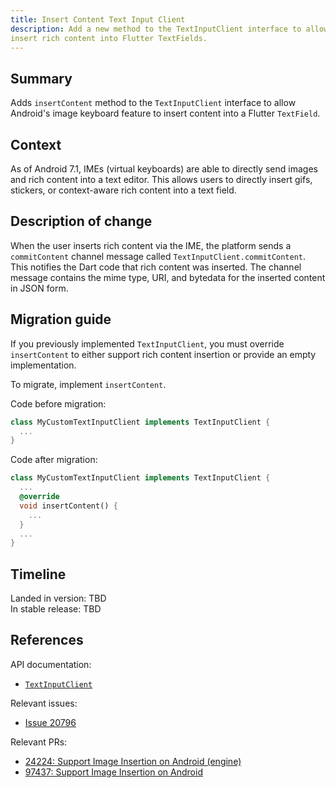```yaml
---
title: Insert Content Text Input Client
description: Add a new method to the TextInputClient interface to allow Android virtual keyboards to
insert rich content into Flutter TextFields. 
---
```


## Summary

Adds `insertContent` method to the `TextInputClient` interface to allow Android's image keyboard 
feature to insert content into a Flutter `TextField`.


## Context

As of Android 7.1, IMEs (virtual keyboards) are able to directly send images and rich content
into a text editor. This allows users to directly insert gifs, stickers, or context-aware rich
content into a text field.


## Description of change

When the user inserts rich content via the IME, the platform sends a `commitContent` channel message
called `TextInputClient.commitContent`.
This notifies the Dart code that rich content was inserted. 
The channel message contains the mime type, URI, and bytedata for the inserted content in JSON form.


## Migration guide

If you previously implemented `TextInputClient`, you must override
`insertContent` to either support rich content insertion or provide an empty implementation.

To migrate, implement `insertContent`.

Code before migration:

<!-- skip -->
```dart
class MyCustomTextInputClient implements TextInputClient {
  ...
}
```

Code after migration:

<!-- skip -->
```dart
class MyCustomTextInputClient implements TextInputClient {
  ...
  @override
  void insertContent() {
    ...
  }
  ...
}
```

## Timeline

Landed in version: TBD<br>
In stable release: TBD

## References

API documentation:

* [`TextInputClient`]({{site.api}}/flutter/services/TextInputClient-class.html)

Relevant issues:

* [Issue 20796]({{site.repo.flutter}}/issues/20796)

Relevant PRs:

* [24224: Support Image Insertion on Android (engine)]({{site.repo.engine}}/pull/35619)
* [97437: Support Image Insertion on Android]({{site.repo.flutter}}/pull/110052)